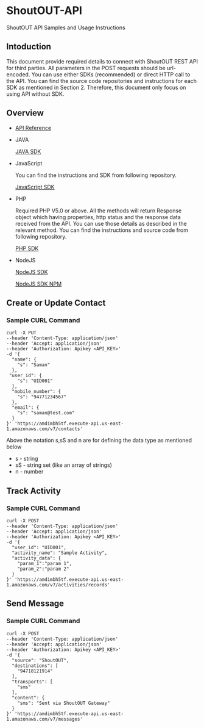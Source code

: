 # ShoutOUT-API
ShoutOUT API Samples and Usage Instructions

## Intoduction

This document provide required details to connect with ShoutOUT REST API for third parties. All parameters in the POST requests should be url-encoded. You can use either SDKs (recommended) or direct HTTP call to the API.  You can find the source code repositories and instructions for each SDK as mentioned in Section 2. Therefore, this document only focus on using API without SDK.

## Overview
* [API Reference](http://docs.getshoutout.com/#/default)

* JAVA

    [JAVA SDK](https://github.com/Square-Mobile/shoutout-sdk-java)

* JavaScript

    You can find the instructions and SDK from following repository. 
    
    [JavaScript SDK](https://github.com/Square-Mobile/ShoutOUT-SDK-JavaScript)

* PHP

    Required PHP V5.0 or above. All the methods will return Response object which having properties, http status and the response data received from the API. You can use those details as described in the relevant method. You can find the instructions and source code from following repository. 
    
    [PHP SDK](https://github.com/Square-Mobile/ShoutOUT-SDK-PHP)
    
* NodeJS
    
    [NodeJS SDK](https://github.com/Square-Mobile/shoutout-sdk-nodejs)

    [NodeJS SDK NPM](https://www.npmjs.com/package/shoutout-sdk)


## Create or Update Contact
### Sample CURL Command
```curl
curl -X PUT 
--header 'Content-Type: application/json' 
--header 'Accept: application/json' 
--header 'Authorization: Apikey <API_KEY>' 
-d '{
  "name": {
    "s": "Saman"
  },
 "user_id": {
    "s": "UID001"
  },
  "mobile_number": {
    "s": "94771234567"
  },
  "email": {
    "s": "saman@test.com"
  }
}' 'https://amdimbh5tf.execute-api.us-east-1.amazonaws.com/v7/contacts'
```
Above the notation s,sS and n are for defining the data type as mentioned below
* s - string
* sS - string set (like an array of strings)
* n - number

## Track Activity
### Sample CURL Command
```curl
curl -X POST 
--header 'Content-Type: application/json' 
--header 'Accept: application/json' 
--header 'Authorization: Apikey <API_KEY>' 
-d '{
  "user_id": "UID001",
  "activity_name": "Sample Activity",
  "activity_data": {
	"param_1":"param 1",
	"param_2":"param 2"
  }
}' 'https://amdimbh5tf.execute-api.us-east-1.amazonaws.com/v7/activities/records'
```
## Send Message
### Sample CURL Command
```curl
curl -X POST 
--header 'Content-Type: application/json' 
--header 'Accept: application/json' 
--header 'Authorization: Apikey <API_KEY>' 
-d '{
  "source": "ShoutOUT",
  "destinations": [
    "94718121914"
  ],
  "transports": [
    "sms"
  ],
  "content": {
    "sms": "Sent via ShoutOUT Gateway"
  }
}' 'https://amdimbh5tf.execute-api.us-east-1.amazonaws.com/v7/messages'
```

